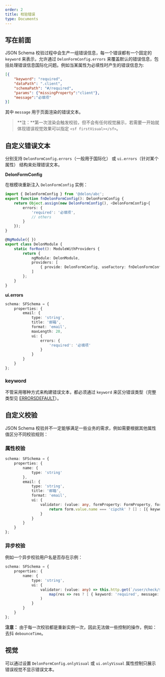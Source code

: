 ```yaml
---
order: 2
title: 校验错误
type: Documents
---
```


## 写在前面

JSON Schema 校验过程中会生产一组错误信息，每一个错误都有一个固定的 `keyword` 来表示，允许通过 `DelonFormConfig.errors` 来覆盖默认的错误信息，包括处理错误信息国际化问题。例如当某属性为必填性时产生的错误信息为:

```json
[{
    "keyword": "required",
    "dataPath": ".client",
    "schemaPath": "#/required",
    "params": {"missingProperty":"client"},
    "message":"必填项"
}]
```

其中 `message` 用于页面渲染的错误文本。

> **注：**第一次渲染会触发校验，但不会有任何视觉展示，若需要一开始就体现错误视觉效果可以指定 `<sf firstVisual></sf>`。

## 自定义错误文本

分别支持 `DelonFormConfig.errors`（一般用于国际化） 或 `ui.errors`（针对某个属性） 结构来处理错误文本。

**DelonFormConfig**

在根模块重新注入 `DelonFormConfig` 实例：

```ts
import { DelonFormConfig } from '@delon/abc';
export function fnDelonFormConfig(): DelonFormConfig {
    return Object.assign(new DelonFormConfig(), <DelonFormConfig>{
        errors: {
            'required': '必填项',
            // others
        }
    });
}

@NgModule({ })
export class DelonModule {
    static forRoot(): ModuleWithProviders {
        return {
            ngModule: DelonModule,
            providers: [
                { provide: DelonFormConfig, useFactory: fnDelonFormConfig }
            ]
        };
    }
}
```

**ui.errors**

```ts
schema: SFSchema = {
    properties: {
        email: {
            type: 'string',
            title: '邮箱',
            format: 'email',
            maxLength: 20,
            ui: {
                errors: {
                    'required': '必填项'
                }
            }
        }
    }
};
```

### keyword

不管采用哪种方式来构建错误文本，都必须通过 `keyword` 来区分错误类型（完整类型见 [ERRORSDEFAULT](https://github.com/cipchk/delon/blob/master/packages/form/src/errors.ts#L4)）。

## 自定义校验

JSON Schema 校验并不一定能够满足一些业务的需求，例如需要根据其他属性值区分不同校验规则：

### 属性校验

```ts
schema: SFSchema = {
    properties: {
        name: {
            type: 'string'
        },
        email: {
            type: 'string',
            title: '邮箱',
            format: 'email',
            ui: {
                validator: (value: any, formProperty: FormProperty, form: PropertyGroup) => {
                    return form.value.name === 'cipchk' ? [] : [{ keyword: 'required', message: '必须是cipchk@qq.com'}];
                }
            }
        }
    }
};
```

### 异步校验

例如一个异步校验用户名是否存在示例：

```ts
schema: SFSchema = {
    properties: {
        name: {
            type: 'string',
            ui: {
                validator: (value: any) => this.http.get(`/user/check/${value}`).pipe(
                    map(res => res ? [ { keyword: 'required', message: '用户名已存在'} ] : [])
                )
            }
        }
    }
};
```

**注意：** 由于每一次校验都是重新实例一次，因此无法做一些控制的操作，例如：去抖 `debounceTime`。

## 视觉

可以通过设置 `DelonFormConfig.onlyVisual` 或 `ui.onlyVisual` 属性控制只展示错误视觉不显示错误文本。
